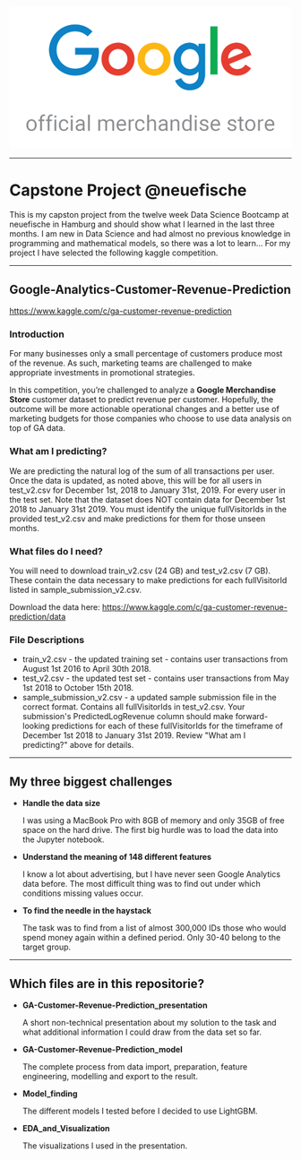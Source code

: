 ![Logo](pics/logo.png)

---
# Capstone Project @neuefische
This is my capston project from the twelve week Data Science Bootcamp at neuefische in Hamburg and should show what I learned in the last three months. I am new in Data Science and had almost no previous knowledge in programming and mathematical models, so there was a lot to learn... For my project I have selected the following kaggle competition.

---
## Google-Analytics-Customer-Revenue-Prediction
https://www.kaggle.com/c/ga-customer-revenue-prediction


### Introduction
For many businesses only a small percentage of customers produce most of the revenue. As such, marketing teams are challenged to make appropriate investments in promotional strategies.

In this competition, you’re challenged to analyze a **Google Merchandise Store** customer dataset to predict revenue per customer. Hopefully, the outcome will be more actionable operational changes and a better use of marketing budgets for those companies who choose to use data analysis on top of GA data.


### What am I predicting?
We are predicting the natural log of the sum of all transactions per user. Once the data is updated, as noted above, this will be for all users in test_v2.csv for December 1st, 2018 to January 31st, 2019. For every user in the test set.
Note that the dataset does NOT contain data for December 1st 2018 to January 31st 2019. You must identify the unique fullVisitorIds in the provided test_v2.csv and make predictions for them for those unseen months.


### What files do I need?
You will need to download train_v2.csv (24 GB) and test_v2.csv (7 GB). These contain the data necessary to make predictions for each fullVisitorId listed in sample_submission_v2.csv.

Download the data here: https://www.kaggle.com/c/ga-customer-revenue-prediction/data


### File Descriptions
- train_v2.csv - the updated training set - contains user transactions from August 1st 2016 to April 30th 2018.
- test_v2.csv - the updated test set - contains user transactions from May 1st 2018 to October 15th 2018.
- sample_submission_v2.csv - a updated sample submission file in the correct format. Contains all fullVisitorIds in test_v2.csv. Your submission's PredictedLogRevenue column should make forward-looking predictions for each of these fullVisitorIds for the timeframe of December 1st 2018 to January 31st 2019. Review "What am I predicting?" above for details.

---
## My three biggest challenges
- **Handle the data size**

    I was using a MacBook Pro with 8GB of memory and only 35GB of free space on the hard drive. The first big hurdle was to load the data into the Jupyter notebook. 
    
- **Understand the meaning of 148 different features**

    I know a lot about advertising, but I have never seen Google Analytics data before. The most difficult thing was to find out under which conditions missing values occur. 
    
- **To find the needle in the haystack**

    The task was to find from a list of almost 300,000 IDs those who would spend money again within a defined period. Only 30-40 belong to the target group.
    
---    
## Which files are in this repositorie? 
- **GA-Customer-Revenue-Prediction_presentation**

    A short non-technical presentation about my solution to the task and what additional information I could draw from the data set so far. 
    
- **GA-Customer-Revenue-Prediction_model**
    
    The complete process from data import, preparation, feature engineering, modelling and export to the result. 
    
- **Model_finding**
    
    The different models I tested before I decided to use LightGBM.
    
- **EDA_and_Visualization**

    The visualizations I used in the presentation.
